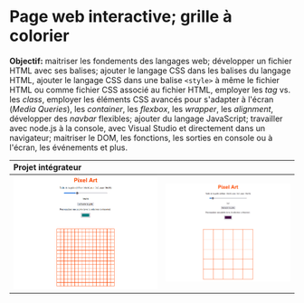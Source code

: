 # Page web interactive; grille à colorier

**Objectif:** maitriser les fondements des langages web; développer un fichier HTML avec ses balises; ajouter le langage CSS dans les balises du langage HTML, ajouter le langage CSS dans une balise `<style>` à même le fichier HTML ou comme fichier CSS associé au fichier HTML, employer les *tag* vs. les *class*, employer les éléments CSS avancés pour s'adapter à l'écran (*Media Queries*), les *container*, les *flexbox*, les *wrapper*, les *alignment*, développer des *navbar* flexibles; ajouter du langage JavaScript; travailler avec node.js à la console, avec Visual Studio et directement dans un navigateur; maitriser le DOM, les fonctions, les sorties en console ou à l'écran, les événements et plus.

| Projet intégrateur  |   |
|:---|:---|
| <img src="img/iwp1.gif" alt="" width="400"> | <img src="img/iwp2.gif" alt="" width="400">  |
